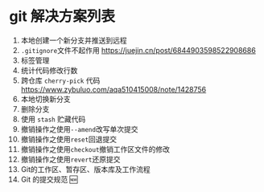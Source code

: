# git 解决方案列表

1. 本地创建一个新分支并推送到远程
2. `.gitignore`文件不起作用 https://juejin.cn/post/6844903598522908686
3. 标签管理
4. 统计代码修改行数
5. 跨仓库 `cherry-pick` 代码 https://www.zybuluo.com/aqa510415008/note/1428756
6. 本地切换新分支
7. 删除分支
8. 使用 `stash` 贮藏代码
9. 撤销操作之使用`--amend`改写单次提交
10. 撤销操作之使用`reset`回退提交
11. 撤销操作之使用`checkout`撤销工作区文件的修改
12. 撤销操作之使用`revert`还原提交
13. Git的工作区、暂存区、版本库及工作流程
13. Git 的提交规范 🆕

